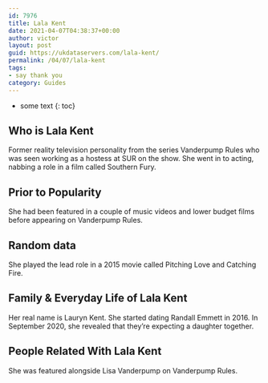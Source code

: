 ```yaml
---
id: 7976
title: Lala Kent
date: 2021-04-07T04:38:37+00:00
author: victor
layout: post
guid: https://ukdataservers.com/lala-kent/
permalink: /04/07/lala-kent
tags:
- say thank you
category: Guides
---
```


* some text
{: toc}


## Who is Lala Kent



Former reality television personality from the series Vanderpump Rules who was seen working as a hostess at SUR on the show. She went in to acting, nabbing a role in a film called Southern Fury.

                
                
                
## Prior to Popularity



She had been featured in a couple of music videos and lower budget films before appearing on Vanderpump Rules.

                
                
                
## Random data



She played the lead role in a 2015 movie called Pitching Love and Catching Fire.

                
                
                
## Family & Everyday Life of Lala Kent



Her real name is Lauryn Kent. She started dating Randall Emmett in 2016. In September 2020, she revealed that they&#8217;re expecting a daughter together.

                
                
                
## People Related With Lala Kent



She was featured alongside Lisa Vanderpump on Vanderpump Rules.

                
              
            
          
          
          